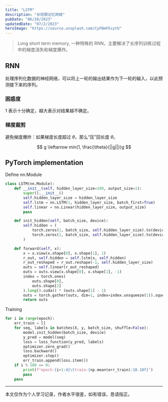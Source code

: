```yaml
---
title: "LSTM"
description: "长短期记忆网络"
pubDate: "06/28/2023"
updatedDate: "07/2/2023"
heroImage: "https://source.unsplash.com/CyFBmFEsytU"
---
```


> Long short term memory, 一种特殊的 RNN，主要解决了长序列训练过程中的梯度消失和梯度爆炸。

## RNN

处理序列化数据的神经网络，可以将上一轮的输出结果作为下一轮的输入，以此预测接下来的序列。

### 困惑度

1 表示十分确定，越大表示对结果越不确定。

### 梯度裁剪

避免梯度爆炸：如果梯度长度超过 $\theta$，那么“压”回长度 $\theta$。

$$
g \leftarrow min(1, \frac{\theta}{||g||})g
$$

## PyTorch implementation

Define nn.Module

```py
class LSTM(nn.Module):
    def __init__(self, hidden_layer_size=100, output_size=1):
        super().__init__()
        self.hidden_layer_size = hidden_layer_size
        self.lstm = nn.LSTM(1, hidden_layer_size, batch_first=True)
        self.linear = nn.Linear(hidden_layer_size, output_size)
        pass

    def init_hidden(self, batch_size, device):
        self.hidden = (
            torch.zeros(1, batch_size, self.hidden_layer_size).to(device),
            torch.zeros(1, batch_size, self.hidden_layer_size).to(device)
        )

    def forward(self, x):
        x = x.view(x.shape[0], x.shape[1], 1)
        r_out, self.hidden = self.lstm(x, self.hidden)
        r_out_reshaped = r_out.reshape(-1, self.hidden_layer_size)
        outs = self.linear(r_out_reshaped)
        outs = outs.view(x.shape[0], x.shape[1], -1)
        index = torch.ones(
            outs.shape[0],
            outs.shape[2]
        ).long().cuda() * (outs.shape[1] - 1)
        outs = torch.gather(outs, dim=1, index=index.unsqueeze(1)).squeeze(1)
        return outs
```

Training

```py
for i in range(epoch):
    err_train = []
    for seq, labels in batches(X, y, batch_size, shuffle=False):
        model.init_hidden(batch_size, device)
        y_pred = model(seq)
        loss = loss_function(y_pred, labels)
        optimizer.zero_grad()
        loss.backward()
        optimizer.step()
        err_train.append(loss.item())
    if i % 100 == 0:
        print(f"epoch:{i+1:4}\ttrain:{np.mean(err_train):10.10f}")
        pass
    pass
```

---

本文仅作为个人学习记录，作者水平很差，如有错误，恳请指正。
